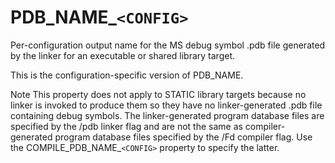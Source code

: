   

# PDB_NAME_```<CONFIG>```  
Per-configuration output name for the MS debug symbol .pdb file
generated by the linker for an executable or shared library target.  

This is the configuration-specific version of PDB_NAME.  


Note
This property does not apply to STATIC library targets because no linker
is invoked to produce them so they have no linker-generated .pdb file
containing debug symbols.
The linker-generated program database files are specified by the
/pdb linker flag and are not the same as compiler-generated
program database files specified by the /Fd compiler flag.
Use the COMPILE_PDB_NAME_```<CONFIG>``` property to specify the latter.
  


